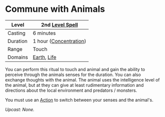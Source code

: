 ---
---

# Commune with Animals

|Level|2nd [Level Spell](../../../Spell%20Level.md)|
|-----|---------------|
|Casting|6 minutes|
|Duration|1 hour ([Concentration](../../../Concentration.md))|
|Range|Touch|
|Domains|[Earth](../../../Spell%20Domains/Earth.md), [Life](../../../Spell%20Domains/Life.md)|

You can perform this ritual to touch and animal and gain the ability to perceive through the animals senses for the duration. You can also exchange thoughts with the animal. The animal uses the intelligence level of the animal, but at they can give at least rudimentary information and directions about the local environment and predators / monsters.

You must use an [Action](../../../../Game%20Procedures/Action.md) to switch between your senses and the animal's.

*Upcast: None.*
